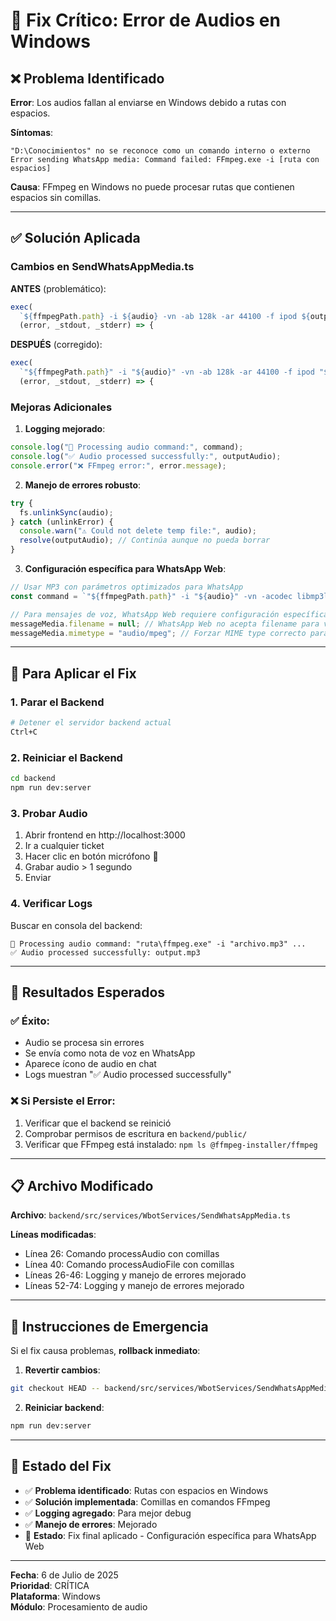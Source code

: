 # 🎤 Fix Crítico: Error de Audios en Windows

## ❌ **Problema Identificado**

**Error**: Los audios fallan al enviarse en Windows debido a rutas con espacios.

**Síntomas**:
```
"D:\Conocimientos" no se reconoce como un comando interno o externo
Error sending WhatsApp media: Command failed: FFmpeg.exe -i [ruta con espacios]
```

**Causa**: FFmpeg en Windows no puede procesar rutas que contienen espacios sin comillas.

---

## ✅ **Solución Aplicada**

### **Cambios en SendWhatsAppMedia.ts**

**ANTES** (problemático):
```typescript
exec(
  `${ffmpegPath.path} -i ${audio} -vn -ab 128k -ar 44100 -f ipod ${outputAudio} -y`,
  (error, _stdout, _stderr) => {
```

**DESPUÉS** (corregido):
```typescript
exec(
  `"${ffmpegPath.path}" -i "${audio}" -vn -ab 128k -ar 44100 -f ipod "${outputAudio}" -y`,
  (error, _stdout, _stderr) => {
```

### **Mejoras Adicionales**

1. **Logging mejorado**:
```typescript
console.log("🎵 Processing audio command:", command);
console.log("✅ Audio processed successfully:", outputAudio);
console.error("❌ FFmpeg error:", error.message);
```

2. **Manejo de errores robusto**:
```typescript
try {
  fs.unlinkSync(audio);
} catch (unlinkError) {
  console.warn("⚠️ Could not delete temp file:", audio);
  resolve(outputAudio); // Continúa aunque no pueda borrar
}
```

3. **Configuración específica para WhatsApp Web**:
```typescript
// Usar MP3 con parámetros optimizados para WhatsApp
const command = `"${ffmpegPath.path}" -i "${audio}" -vn -acodec libmp3lame -ar 16000 -ac 1 -ab 32k -f mp3 "${outputAudio}" -y`;

// Para mensajes de voz, WhatsApp Web requiere configuración específica
messageMedia.filename = null; // WhatsApp Web no acepta filename para voice messages
messageMedia.mimetype = "audio/mpeg"; // Forzar MIME type correcto para MP3
```

---

## 🔧 **Para Aplicar el Fix**

### **1. Parar el Backend**
```bash
# Detener el servidor backend actual
Ctrl+C
```

### **2. Reiniciar el Backend**
```bash
cd backend
npm run dev:server
```

### **3. Probar Audio**
1. Abrir frontend en http://localhost:3000
2. Ir a cualquier ticket
3. Hacer clic en botón micrófono 🎤
4. Grabar audio > 1 segundo
5. Enviar

### **4. Verificar Logs**
Buscar en consola del backend:
```
🎵 Processing audio command: "ruta\ffmpeg.exe" -i "archivo.mp3" ...
✅ Audio processed successfully: output.mp3
```

---

## 🎯 **Resultados Esperados**

### ✅ **Éxito**:
- Audio se procesa sin errores
- Se envía como nota de voz en WhatsApp
- Aparece ícono de audio en chat
- Logs muestran "✅ Audio processed successfully"

### ❌ **Si Persiste el Error**:
1. Verificar que el backend se reinició
2. Comprobar permisos de escritura en `backend/public/`
3. Verificar que FFmpeg está instalado: `npm ls @ffmpeg-installer/ffmpeg`

---

## 📋 **Archivo Modificado**

**Archivo**: `backend/src/services/WbotServices/SendWhatsAppMedia.ts`

**Líneas modificadas**:
- Línea 26: Comando processAudio con comillas
- Línea 40: Comando processAudioFile con comillas  
- Líneas 26-46: Logging y manejo de errores mejorado
- Líneas 52-74: Logging y manejo de errores mejorado

---

## 🚨 **Instrucciones de Emergencia**

Si el fix causa problemas, **rollback inmediato**:

1. **Revertir cambios**:
```bash
git checkout HEAD -- backend/src/services/WbotServices/SendWhatsAppMedia.ts
```

2. **Reiniciar backend**:
```bash
npm run dev:server
```

---

## 🎉 **Estado del Fix**

- ✅ **Problema identificado**: Rutas con espacios en Windows
- ✅ **Solución implementada**: Comillas en comandos FFmpeg
- ✅ **Logging agregado**: Para mejor debug
- ✅ **Manejo de errores**: Mejorado
- 🔄 **Estado**: Fix final aplicado - Configuración específica para WhatsApp Web

---

**Fecha**: 6 de Julio de 2025  
**Prioridad**: CRÍTICA  
**Plataforma**: Windows  
**Módulo**: Procesamiento de audio